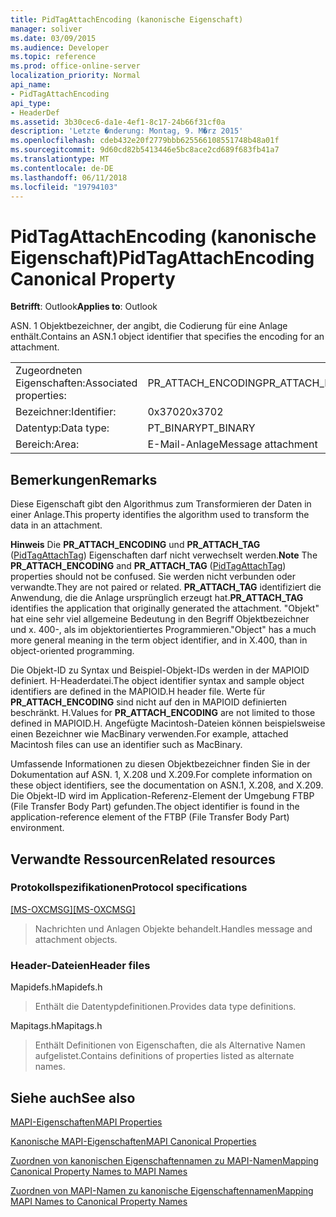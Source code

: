 ```yaml
---
title: PidTagAttachEncoding (kanonische Eigenschaft)
manager: soliver
ms.date: 03/09/2015
ms.audience: Developer
ms.topic: reference
ms.prod: office-online-server
localization_priority: Normal
api_name:
- PidTagAttachEncoding
api_type:
- HeaderDef
ms.assetid: 3b30cec6-da1e-4ef1-8c17-24b66f31cf0a
description: 'Letzte �nderung: Montag, 9. M�rz 2015'
ms.openlocfilehash: cdeb432e20f2779bbb625566108551748b48a01f
ms.sourcegitcommit: 9d60cd82b5413446e5bc8ace2cd689f683fb41a7
ms.translationtype: MT
ms.contentlocale: de-DE
ms.lasthandoff: 06/11/2018
ms.locfileid: "19794103"
---
```

# <a name="pidtagattachencoding-canonical-property"></a><span data-ttu-id="b2a70-103">PidTagAttachEncoding (kanonische Eigenschaft)</span><span class="sxs-lookup"><span data-stu-id="b2a70-103">PidTagAttachEncoding Canonical Property</span></span>

  
  
<span data-ttu-id="b2a70-104">**Betrifft**: Outlook</span><span class="sxs-lookup"><span data-stu-id="b2a70-104">**Applies to**: Outlook</span></span> 
  
<span data-ttu-id="b2a70-105">ASN. 1 Objektbezeichner, der angibt, die Codierung für eine Anlage enthält.</span><span class="sxs-lookup"><span data-stu-id="b2a70-105">Contains an ASN.1 object identifier that specifies the encoding for an attachment.</span></span> 
  
|||
|:-----|:-----|
|<span data-ttu-id="b2a70-106">Zugeordneten Eigenschaften:</span><span class="sxs-lookup"><span data-stu-id="b2a70-106">Associated properties:</span></span>  <br/> |<span data-ttu-id="b2a70-107">PR_ATTACH_ENCODING</span><span class="sxs-lookup"><span data-stu-id="b2a70-107">PR_ATTACH_ENCODING</span></span>  <br/> |
|<span data-ttu-id="b2a70-108">Bezeichner:</span><span class="sxs-lookup"><span data-stu-id="b2a70-108">Identifier:</span></span>  <br/> |<span data-ttu-id="b2a70-109">0x3702</span><span class="sxs-lookup"><span data-stu-id="b2a70-109">0x3702</span></span>  <br/> |
|<span data-ttu-id="b2a70-110">Datentyp:</span><span class="sxs-lookup"><span data-stu-id="b2a70-110">Data type:</span></span>  <br/> |<span data-ttu-id="b2a70-111">PT_BINARY</span><span class="sxs-lookup"><span data-stu-id="b2a70-111">PT_BINARY</span></span>  <br/> |
|<span data-ttu-id="b2a70-112">Bereich:</span><span class="sxs-lookup"><span data-stu-id="b2a70-112">Area:</span></span>  <br/> |<span data-ttu-id="b2a70-113">E-Mail-Anlage</span><span class="sxs-lookup"><span data-stu-id="b2a70-113">Message attachment</span></span>  <br/> |
   
## <a name="remarks"></a><span data-ttu-id="b2a70-114">Bemerkungen</span><span class="sxs-lookup"><span data-stu-id="b2a70-114">Remarks</span></span>

<span data-ttu-id="b2a70-115">Diese Eigenschaft gibt den Algorithmus zum Transformieren der Daten in einer Anlage.</span><span class="sxs-lookup"><span data-stu-id="b2a70-115">This property identifies the algorithm used to transform the data in an attachment.</span></span>
  
 <span data-ttu-id="b2a70-116">**Hinweis** Die **PR_ATTACH_ENCODING** und **PR_ATTACH_TAG** ([PidTagAttachTag](pidtagattachtag-canonical-property.md)) Eigenschaften darf nicht verwechselt werden.</span><span class="sxs-lookup"><span data-stu-id="b2a70-116">**Note** The **PR_ATTACH_ENCODING** and **PR_ATTACH_TAG** ([PidTagAttachTag](pidtagattachtag-canonical-property.md)) properties should not be confused.</span></span> <span data-ttu-id="b2a70-117">Sie werden nicht verbunden oder verwandte.</span><span class="sxs-lookup"><span data-stu-id="b2a70-117">They are not paired or related.</span></span> <span data-ttu-id="b2a70-118">**PR_ATTACH_TAG** identifiziert die Anwendung, die die Anlage ursprünglich erzeugt hat.</span><span class="sxs-lookup"><span data-stu-id="b2a70-118">**PR_ATTACH_TAG** identifies the application that originally generated the attachment.</span></span> <span data-ttu-id="b2a70-119">"Objekt" hat eine sehr viel allgemeine Bedeutung in den Begriff Objektbezeichner und x. 400-, als im objektorientiertes Programmieren.</span><span class="sxs-lookup"><span data-stu-id="b2a70-119">"Object" has a much more general meaning in the term object identifier, and in X.400, than in object-oriented programming.</span></span> 
  
<span data-ttu-id="b2a70-120">Die Objekt-ID zu Syntax und Beispiel-Objekt-IDs werden in der MAPIOID definiert. H-Headerdatei.</span><span class="sxs-lookup"><span data-stu-id="b2a70-120">The object identifier syntax and sample object identifiers are defined in the MAPIOID.H header file.</span></span> <span data-ttu-id="b2a70-121">Werte für **PR_ATTACH_ENCODING** sind nicht auf den in MAPIOID definierten beschränkt. H.</span><span class="sxs-lookup"><span data-stu-id="b2a70-121">Values for **PR_ATTACH_ENCODING** are not limited to those defined in MAPIOID.H.</span></span> <span data-ttu-id="b2a70-122">Angefügte Macintosh-Dateien können beispielsweise einen Bezeichner wie MacBinary verwenden.</span><span class="sxs-lookup"><span data-stu-id="b2a70-122">For example, attached Macintosh files can use an identifier such as MacBinary.</span></span> 
  
<span data-ttu-id="b2a70-123">Umfassende Informationen zu diesen Objektbezeichner finden Sie in der Dokumentation auf ASN. 1, X.208 und X.209.</span><span class="sxs-lookup"><span data-stu-id="b2a70-123">For complete information on these object identifiers, see the documentation on ASN.1, X.208, and X.209.</span></span> <span data-ttu-id="b2a70-124">Die Objekt-ID wird im Application-Referenz-Element der Umgebung FTBP (File Transfer Body Part) gefunden.</span><span class="sxs-lookup"><span data-stu-id="b2a70-124">The object identifier is found in the application-reference element of the FTBP (File Transfer Body Part) environment.</span></span> 
  
## <a name="related-resources"></a><span data-ttu-id="b2a70-125">Verwandte Ressourcen</span><span class="sxs-lookup"><span data-stu-id="b2a70-125">Related resources</span></span>

### <a name="protocol-specifications"></a><span data-ttu-id="b2a70-126">Protokollspezifikationen</span><span class="sxs-lookup"><span data-stu-id="b2a70-126">Protocol specifications</span></span>

<span data-ttu-id="b2a70-127">[[MS-OXCMSG]](http://msdn.microsoft.com/library/7fd7ec40-deec-4c06-9493-1bc06b349682%28Office.15%29.aspx)</span><span class="sxs-lookup"><span data-stu-id="b2a70-127">[[MS-OXCMSG]](http://msdn.microsoft.com/library/7fd7ec40-deec-4c06-9493-1bc06b349682%28Office.15%29.aspx)</span></span>
  
> <span data-ttu-id="b2a70-128">Nachrichten und Anlagen Objekte behandelt.</span><span class="sxs-lookup"><span data-stu-id="b2a70-128">Handles message and attachment objects.</span></span>
    
### <a name="header-files"></a><span data-ttu-id="b2a70-129">Header-Dateien</span><span class="sxs-lookup"><span data-stu-id="b2a70-129">Header files</span></span>

<span data-ttu-id="b2a70-130">Mapidefs.h</span><span class="sxs-lookup"><span data-stu-id="b2a70-130">Mapidefs.h</span></span>
  
> <span data-ttu-id="b2a70-131">Enthält die Datentypdefinitionen.</span><span class="sxs-lookup"><span data-stu-id="b2a70-131">Provides data type definitions.</span></span>
    
<span data-ttu-id="b2a70-132">Mapitags.h</span><span class="sxs-lookup"><span data-stu-id="b2a70-132">Mapitags.h</span></span>
  
> <span data-ttu-id="b2a70-133">Enthält Definitionen von Eigenschaften, die als Alternative Namen aufgelistet.</span><span class="sxs-lookup"><span data-stu-id="b2a70-133">Contains definitions of properties listed as alternate names.</span></span>
    
## <a name="see-also"></a><span data-ttu-id="b2a70-134">Siehe auch</span><span class="sxs-lookup"><span data-stu-id="b2a70-134">See also</span></span>



[<span data-ttu-id="b2a70-135">MAPI-Eigenschaften</span><span class="sxs-lookup"><span data-stu-id="b2a70-135">MAPI Properties</span></span>](mapi-properties.md)
  
[<span data-ttu-id="b2a70-136">Kanonische MAPI-Eigenschaften</span><span class="sxs-lookup"><span data-stu-id="b2a70-136">MAPI Canonical Properties</span></span>](mapi-canonical-properties.md)
  
[<span data-ttu-id="b2a70-137">Zuordnen von kanonischen Eigenschaftennamen zu MAPI-Namen</span><span class="sxs-lookup"><span data-stu-id="b2a70-137">Mapping Canonical Property Names to MAPI Names</span></span>](mapping-canonical-property-names-to-mapi-names.md)
  
[<span data-ttu-id="b2a70-138">Zuordnen von MAPI-Namen zu kanonische Eigenschaftennamen</span><span class="sxs-lookup"><span data-stu-id="b2a70-138">Mapping MAPI Names to Canonical Property Names</span></span>](mapping-mapi-names-to-canonical-property-names.md)

